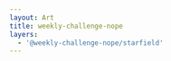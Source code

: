```yaml
---
layout: Art
title: weekly-challenge-nope
layers: 
  - '@weekly-challenge-nope/starfield'
---
```

<br>
<!-- <div class="row">
  <div class="col-6">
    <Layer title="weekly-challenge-nope" :layers="['@weekly-challenge-nope/bg']" help="@weekly-challenge-nope" />
  </div>
  <div class="col-6">
    <Layer title="weekly-challenge-nope" :layers="['@weekly-challenge-nope/bg']" help="@weekly-challenge-nope" />
  </div>
</div> -->